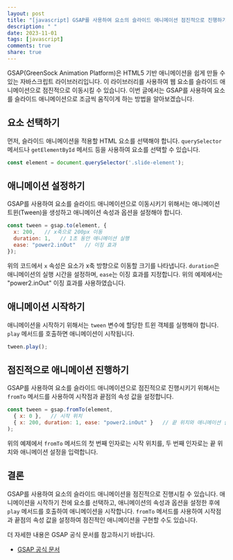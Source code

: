 ```yaml
---
layout: post
title: "[javascript] GSAP를 사용하여 요소의 슬라이드 애니메이션 점진적으로 진행하기"
description: " "
date: 2023-11-01
tags: [javascript]
comments: true
share: true
---
```


GSAP(GreenSock Animation Platform)은 HTML5 기반 애니메이션을 쉽게 만들 수 있는 자바스크립트 라이브러리입니다. 이 라이브러리를 사용하여 웹 요소를 슬라이드 애니메이션으로 점진적으로 이동시킬 수 있습니다. 이번 글에서는 GSAP를 사용하여 요소를 슬라이드 애니메이션으로 조금씩 움직이게 하는 방법을 알아보겠습니다.

## 요소 선택하기

먼저, 슬라이드 애니메이션을 적용할 HTML 요소를 선택해야 합니다. `querySelector` 메서드나 `getElementById` 메서드 등을 사용하여 요소를 선택할 수 있습니다. 

```javascript
const element = document.querySelector('.slide-element');
```

## 애니메이션 설정하기

GSAP를 사용하여 요소를 슬라이드 애니메이션으로 이동시키기 위해서는 애니메이션 트윈(Tween)을 생성하고 애니메이션 속성과 옵션을 설정해야 합니다. 

```javascript
const tween = gsap.to(element, {
  x: 200,   // x축으로 200px 이동
  duration: 1,   // 1초 동안 애니메이션 실행
  ease: "power2.inOut"   // 이징 효과
});
```

위의 코드에서 `x` 속성은 요소가 x축 방향으로 이동할 크기를 나타냅니다. `duration`은 애니메이션의 실행 시간을 설정하며, `ease`는 이징 효과를 지정합니다. 위의 예제에서는 "power2.inOut" 이징 효과를 사용하였습니다.

## 애니메이션 시작하기

애니메이션을 시작하기 위해서는 `tween` 변수에 할당한 트윈 객체를 실행해야 합니다. `play` 메서드를 호출하면 애니메이션이 시작됩니다.

```javascript
tween.play();
```

## 점진적으로 애니메이션 진행하기

GSAP를 사용하여 요소를 슬라이드 애니메이션으로 점진적으로 진행시키기 위해서는 `fromTo` 메서드를 사용하여 시작점과 끝점의 속성 값을 설정합니다.

```javascript
const tween = gsap.fromTo(element, 
  { x: 0 },   // 시작 위치
  { x: 200, duration: 1, ease: "power2.inOut" }   // 끝 위치와 애니메이션 설정
);
```

위의 예제에서 `fromTo` 메서드의 첫 번째 인자로는 시작 위치를, 두 번째 인자로는 끝 위치와 애니메이션 설정을 입력합니다.

## 결론

GSAP를 사용하여 요소의 슬라이드 애니메이션을 점진적으로 진행시킬 수 있습니다. 애니메이션을 시작하기 전에 요소를 선택하고, 애니메이션의 속성과 옵션을 설정한 후에 `play` 메서드를 호출하여 애니메이션을 시작합니다. `fromTo` 메서드를 사용하여 시작점과 끝점의 속성 값을 설정하여 점진적인 애니메이션을 구현할 수도 있습니다.

더 자세한 내용은 GSAP 공식 문서를 참고하시기 바랍니다.

- [GSAP 공식 문서](https://greensock.com/docs/v3/GSAP)
